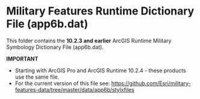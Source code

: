 Military Features Runtime Dictionary File (app6b.dat)
=========================================

This folder contains the **10.2.3 and earlier** ArcGIS Runtime Military Symbology Dictionary File (app6b.dat).

**IMPORTANT** 

* Starting with ArcGIS Pro and ArcGIS Runtime 10.2.4 - these products use the same file.
* For the current version of this file see: https://github.com/Esri/military-features-data/tree/master/data/app6b/stylxfiles